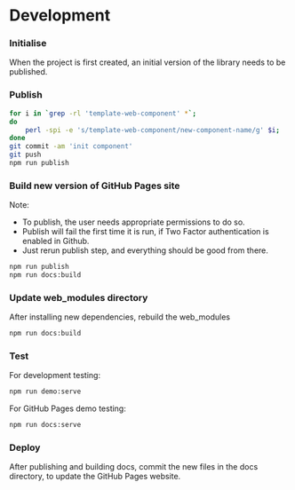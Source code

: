 # Development

### Initialise

When the project is first created, an initial version of the library needs to be published.

### Publish

```bash
for i in `grep -rl 'template-web-component' *`;
do 
    perl -spi -e 's/template-web-component/new-component-name/g' $i; 
done
git commit -am 'init component'
git push
npm run publish
```

### Build new version of GitHub Pages site

Note:  

- To publish, the user needs appropriate permissions to do so.
- Publish will fail the first time it is run, if Two Factor authentication is enabled in Github. 
- Just rerun publish step, and everything should be good from there.

```bash
npm run publish
npm run docs:build
```
### Update web_modules directory

After installing new dependencies, rebuild the web_modules

```bash
npm run docs:build
```


### Test
For development testing:

```bash
npm run demo:serve
```

For GitHub Pages demo testing:

```bash
npm run docs:serve
```

### Deploy

After publishing and building docs, commit the new files in the docs
directory, to update the GitHub Pages website.
